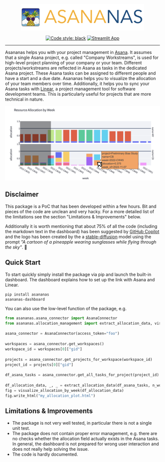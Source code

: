 <div align="center">
 
<p align="center">
  <img src="https://raw.githubusercontent.com/christianbrendel/asananas/main/asananas/assets/logo2.png" width=400px></img>
</p>

[![Code style: black](https://img.shields.io/badge/code%20style-black-000000.svg)](https://github.com/psf/black) [![Streamlit App](https://static.streamlit.io/badges/streamlit_badge_black_white.svg)](https://streamlit.io)

---

</div>
 
 
Asananas helps you with your project management in [Asana](http://asana.com/). It assumes that a single Asana project, e.g. called "Company Workstreams", is used for high-level project planning of your company or your team. Different projects/workstreams are reflected in Asana as tasks in the dedicated Asana project. These Asana tasks can be assigned to different people and have a start and a due date.
Asananas helps you to visualize the allocation of your team members over time. Additionally, it helps you to sync your Asana tasks with [Linear](http://linear.app/), a project management tool for software development teams. This is particularly useful for projects that are more technical in nature.

![Example Resource Allocation](https://github.com/christianbrendel/asananas/blob/main/asananas/assets/resource_allocation_example.png?raw=true)

## Disclaimer
 
This package is a PoC that has been developed within a few hours. Bit and pieces of the code are unclean and very hacky. For a more detailed list of the limitations see the section "Limitations & Improvements" below.
 
Additionally it is worth mentioning that about 75% of all the code (including the markdown text in the dashboard) has been suggested by [GitHub Copilot](https://github.com/features/copilot) and the logo has been created by the a [stable-diffusion](https://replicate.com/blog/run-stable-diffusion-on-m1-mac) model using the prompt *"A cartoon of a pineapple wearing sunglasses while flying through the sky"*. 🙂

## Quick Start
To start quickly simply install the package via pip and launch the built-in dashboard. The dashboard explains how to set up the link with Asana and Linear.
 
```
pip install asananas
asananas-dashboard
```
 
You can also use the low-level function of the package, e.g.
 
```python
from asananas.asana_connector import AsanaConnector
from asananas.allocation_management import extract_allocation_data, visualize_allocation_by_week
  
asana_connector = AsanaConnector(access_token="foo")

workspaces = asana_connector.get_workspaces()
workspace_id = workspaces[0]["gid"]

projects = asana_connector.get_projects_for_workspace(workspace_id)
project_id = projects[0]["gid"]

df_asana_tasks = asana_connector.get_all_tasks_for_project(project_id)

df_allocation_data, _, _ = extract_allocation_data(df_asana_tasks, n_workdays_per_week=5)
fig = visualize_allocation_by_week(df_allocation_data)
fig.write_html("my_allocation_plot.html")
```
  
## Limitations & Improvements
 
- The package is not very well tested, in particular there is not a single unit test.
- The package does not contain proper error management, e.g. there are no checks whether the allocation field actually exists in the Asana tasks. In general, the dashboard is not prepared for wrong user interaction and does not really help solving the issue.
- The code is hardly documented.

